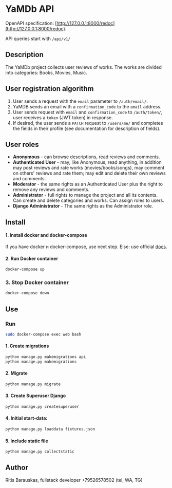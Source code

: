 # YaMDb API
OpenAPI specification: [http://127.0.0.1:8000/redoc](http://127.0.0.1:8000/redoc).

API queries start with `/api/v1/`

## Description 
The YaMDb project collects user reviews of works.
The works are divided into categories: Books, Movies, Music.

## User registration algorithm

1. User sends a request with the `email` parameter to `/auth/email/`.
2. YaMDB sends an email with a `confirmation_code` to the `email` address.
3. User sends request with `email` and `confirmation_code` to `/auth/token/`, user receives a `token` (JWT token) in response.
4. If desired, the user sends a `PATCH` request to `/users/me/` and completes the fields in their profile (see documentation for description of fields).

## User roles

* **Anonymous** - can browse descriptions, read reviews and comments.
* **Authenticated User** - may, like Anonymous, read anything, in addition may post reviews and rate works (movies/books/songs), may comment on others' reviews and rate them; may edit and delete their own reviews and comments.
* **Moderator** - the same rights as an Authenticated User plus the right to remove any reviews and comments.
* **Administrator** - full rights to manage the project and all its contents. Can create and delete categories and works. Can assign roles to users.
* **Django Administrator** - The same rights as the Administrator role.

## Install

#### 1. Install docker and docker-compose

If you have docker и docker-compose, use next step. Else: use official [docs](https://docs.docker.com/engine/install/).

#### 2. Run Docker container
```bash
docker-compose up
```
### 3. Stop Docker container
```bash
docker-compose down
```

## Use

### Run
```bash
sudo docker-compose exec web bash
```

#### 1. Create migrations
```bash
python manage.py makemigrations api
python manage.py makemigrations
```

#### 2. Migrate
```bash
python manage.py migrate
```

#### 3. Create Superuser Django
```bash
python manage.py createsuperuser
```

#### 4. Initial start-data:
```bash
python manage.py loaddata fixtures.json
```

#### 5. Include static file
```bash
python manage.py collectstatic
```

## Author
Ritis Barauskas, fullstack developer
+79526578502 (tel, WA, TG)